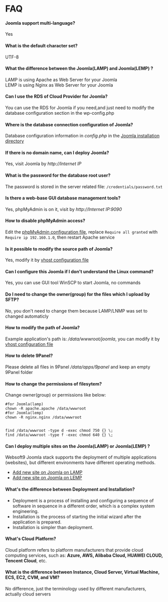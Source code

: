 # FAQ

#### Joomla support multi-language?

Yes

#### What is the default character set?

UTF-8

#### What the difference between the Joomla(LAMP) and Joomla(LEMP) ?

LAMP is using Apache as Web Server for your Joomla  
LEMP is using Nginx as Web Server for your Joomla

#### Can I use the RDS of Cloud Provider for Joomla?

You can use the RDS for Joomla if you need,and just need to modify the database configuration section in the wp-config.php

#### Where is the database connection configuration of Joomla?

Database configuration information in *config.php* in the [Joomla installation directory](/stack-components.md#joomla)

#### If there is no domain name, can I deploy Joomla?

Yes, visit Joomla by *http://Internet IP*

#### What is the password for the database root user?

The password is stored in the server related file: `/credentials/password.txt`

#### Is there a web-base GUI database management tools?

Yes, phpMyAdmin is on it, visit by *http://Internet IP:9090*

#### How to disable phpMyAdmin access?

Edit the  [phpMyAdmin configuration file](/stack-components.md#phpmyadmin), replace `Require all granted` with `Require ip 192.160.1.0`, then restart Apache service

#### Is it possible to modify the source path of Joomla?

Yes, modify it by [vhost configuration file](/stack-components.md#apache)

#### Can I configure this Joomla if I don't understand the Linux command?

Yes, you can use GUI tool WinSCP to start Joomla, no commands

#### Do I need to change the owner(group) for the files which I upload by SFTP?

No, you don't need to change them because LAMP/LNMP was set to changed automaticly

#### How to modify the path of Joomla?

Example application's path is: */data/wwwroot/joomla*, you can modify it by [vhost configuration file](/stack-components.md#apache)

#### How to delete 9Panel?

Please delete all files in 9Panel */data/apps/9panel* and keep an empty 9Panel folder

#### How to change the permissions of filesytem?

Change owner(group) or permissions like below:

```shell
#for Joomla(lamp)
chown -R apache.apache /data/wwwroot
#for Joomla(lemp)
chown -R nginx.nginx /data/wwwroot


find /data/wwwroot -type d -exec chmod 750 {} \;
find /data/wwwroot -type f -exec chmod 640 {} \;
```

#### Can I deploy multiple sites on the Joomla(LAMP) or Joomla(LEMP) ?

Websoft9 Joomla stack supports the deployment of multiple applications (websites), but different environments have different operating methods.

* [Add new site on Joomla on LAMP](https://support.websoft9.com/docs/lamp/solution-deployment.html#deploy-second-application)
* [Add new site on Joomla on LEMP](https://support.websoft9.com/docs/lnmp/solution-deployment.html#deploy-second-application)


#### What's the difference between Deployment and Installation?

- Deployment is a process of installing and configuring a sequence of software in sequence in a different order, which is a complex system engineering.  
- Installation is the process of starting the initial wizard after the application is prepared.  
- Installation is simpler than deployment. 

#### What's Cloud Platform?

Cloud platform refers to platform manufacturers that provide cloud computing services, such as: **Azure, AWS, Alibaba Cloud, HUAWEI CLOUD, Tencent Cloud**, etc.

#### What is the difference between Instance, Cloud Server, Virtual Machine, ECS, EC2, CVM, and VM?

No difference, just the terminology used by different manufacturers, actually cloud servers

